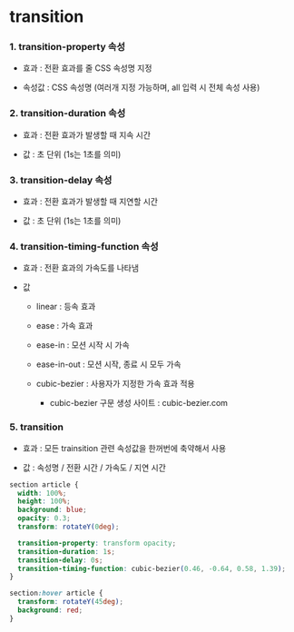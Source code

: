 # transition

### 1. transition-property 속성

- 효과 : 전환 효과를 줄 CSS 속성명 지정

- 속성값 : CSS 속성명 (여러개 지정 가능하며, all 입력 시 전체 속성 사용)

### 2. transition-duration 속성

- 효과 : 전환 효과가 발생할 때 지속 시간

- 값 : 초 단위 (1s는 1초를 의미)

### 3. transition-delay 속성

- 효과 : 전환 효과가 발생할 때 지연할 시간

- 값 : 초 단위 (1s는 1초를 의미)

### 4. transition-timing-function 속성

- 효과 : 전환 효과의 가속도를 나타냄

- 값

  - linear : 등속 효과

  - ease : 가속 효과

  - ease-in : 모션 시작 시 가속

  - ease-in-out : 모션 시작, 종료 시 모두 가속

  - cubic-bezier : 사용자가 지정한 가속 효과 적용
    - cubic-bezier 구문 생성 사이트 : cubic-bezier.com

### 5. transition

- 효과 : 모든 trainsition 관련 속성값을 한꺼번에 축약해서 사용

- 값 : 속성명 / 전환 시간 / 가속도 / 지연 시간

```css
section article {
  width: 100%;
  height: 100%;
  background: blue;
  opacity: 0.3;
  transform: rotateY(0deg);

  transition-property: transform opacity;
  transition-duration: 1s;
  transition-delay: 0s;
  transition-timing-function: cubic-bezier(0.46, -0.64, 0.58, 1.39);
}

section:hover article {
  transform: rotateY(45deg);
  background: red;
}
```
